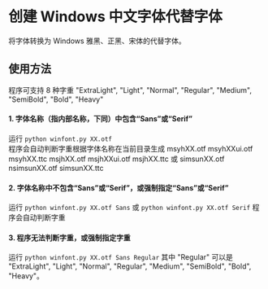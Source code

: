 # 创建 Windows 中文字体代替字体
将字体转换为 Windows 雅黑、正黑、宋体的代替字体。
## 使用方法
程序可支持 8 种字重 "ExtraLight", "Light", "Normal", "Regular", "Medium", "SemiBold", "Bold", "Heavy"
#### 1. 字体名称（指内部名称，下同）中包含“Sans”或“Serif”
运行 `python winfont.py XX.otf` </br>
程序会自动判断字重根据字体名称在当前目录生成 msyhXX.otf msyhXXui.otf msyhXX.ttc msjhXX.otf msjhXXui.otf msjhXX.ttc 或 simsunXX.otf nsimsunXX.otf simsunXX.ttc
#### 2. 字体名称中不包含“Sans”或“Serif”，或强制指定“Sans”或“Serif”
运行 `python winfont.py XX.otf Sans` 或 `python winfont.py XX.otf Serif` 程序会自动判断字重
#### 3. 程序无法判断字重，或强制指定字重
运行 `python winfont.py XX.otf Sans Regular` 其中 "Regular" 可以是 "ExtraLight", "Light", "Normal", "Regular", "Medium", "SemiBold", "Bold", "Heavy"。
